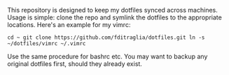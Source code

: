 This repository is designed to keep my dotfiles synced across machines.
Usage is simple: clone the repo and symlink the dotfiles to the appropriate locations.
Here's an example for my vimrc:

``
cd ~
git clone https://github.com/fditraglia/dotfiles.git
ln -s ~/dotfiles/vimrc ~/.vimrc
``

Use the same procedure for bashrc etc.
You may want to backup any original dotfiles first, should they already exist.

